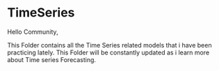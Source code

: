 # TimeSeries
Hello Community,

This Folder contains all the Time Series related models that i have been practicing lately. This Folder will be constantly updated as i learn more about Time series Forecasting.

